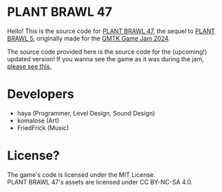 # PLANT BRAWL 47

Hello! This is the source code for [PLANT BRAWL 47](https://hayaunderscore.itch.io/pb47), the sequel to [PLANT BRAWL 5](https://komalose.itch.io/plant-brawl-5), 
originally made for the [GMTK Game Jam 2024](itch.io/jam/gmtk-2024).

The source code provided here is the source code for the (upcoming!) updated version! If you wanna see the game as it was during the jam, [please see this.](https://github.com/hayaunderscore/pb47-gmtk)

# Developers

- haya (Programmer, Level Design, Sound Design)
- komalose (Art)
- FriedFrick (Music)

# License?

The game's code is licensed under the MIT License.
<br>
PLANT BRAWL 47's assets are licensed under CC BY-NC-SA 4.0.